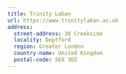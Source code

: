 ```yaml
---
title: Trinity Laban
url: https://www.trinitylaban.ac.uk
address:
  street-address: 30 Creekside
  locality: Deptford
  region: Greater London
  country-name: United Kingdom
  postal-code: SE8 3DZ
---
```

